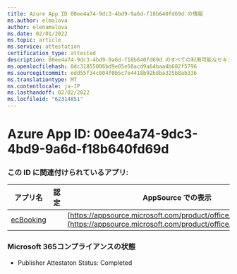 ```yaml
---
title: Azure App ID 00ee4a74-9dc3-4bd9-9a6d-f18b640fd69d の情報
ms.author: elmalova
author: elenamalova
ms.date: 02/01/2022
ms.topic: article
ms.service: attestation
certification_type: attested
description: 00ee4a74-9dc3-4bd9-9a6d-f18b640fd69d のすべての利用可能なセキュリティおよびコンプライアンス情報。
ms.openlocfilehash: 0dc31855006bd9e05e58acd9a64baa4b602f5796
ms.sourcegitcommit: edd55f34c004f0b5c7e4418b92b8ba325b8ab336
ms.translationtype: MT
ms.contentlocale: ja-JP
ms.lasthandoff: 02/02/2022
ms.locfileid: "62314851"
---
```

# <a name="azure-app-id-00ee4a74-9dc3-4bd9-9a6d-f18b640fd69d"></a>Azure App ID: 00ee4a74-9dc3-4bd9-9a6d-f18b640fd69d


### <a name="apps-associated-with-this-id"></a>この ID に関連付けられているアプリ:
| **アプリ名** | **認定** | **AppSource での表示** |
|--------------|---------------|-----------------------|
| [ecBooking](https://docs.microsoft.com/microsoft-365-app-certification/forward/WA200002096) |  | [https://appsource.microsoft.com/product/office/WA200002096](https://appsource.microsoft.com/product/office/WA200002096) |

### <a name="microsoft-365-app-compliance-status"></a>Microsoft 365コンプライアンスの状態
- Publisher Attestaton Status: Completed
